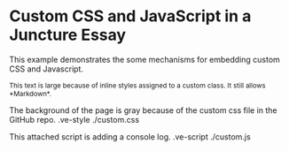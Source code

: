 # Custom CSS and JavaScript in a Juncture Essay
This example demonstrates the some mechanisms for embedding custom CSS and Javascript.


<p class='smallText' markdown>
This text is large because of inline styles assigned to a custom class. It still allows *Markdown*.
</p>
<style>
    .smallText {
        font-size: .75rem;
    }
</style>

<script>
    // This inline script will generate a console log.
    console.log("This log is generated as an example of an inline script.");
</script>

The background of the page is gray because of the custom css file in the GitHub repo.
.ve-style ./custom.css

This attached script is adding a console log.
.ve-script ./custom.js


